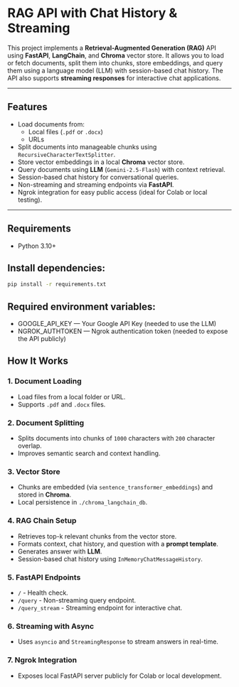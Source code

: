 # RAG API with Chat History & Streaming

This project implements a **Retrieval-Augmented Generation (RAG)** API using **FastAPI**, **LangChain**, and **Chroma** vector store. It allows you to load or fetch documents, split them into chunks, store embeddings, and query them using a language model (LLM) with session-based chat history. The API also supports **streaming responses** for interactive chat applications.

---

## Features

- Load documents from:
  - Local files (`.pdf` or `.docx`)  
  - URLs
- Split documents into manageable chunks using `RecursiveCharacterTextSplitter`.
- Store vector embeddings in a local **Chroma** vector store.
- Query documents using **LLM** (`Gemini-2.5-Flash`) with context retrieval.
- Session-based chat history for conversational queries.
- Non-streaming and streaming endpoints via **FastAPI**.
- Ngrok integration for easy public access (ideal for Colab or local testing).

---

## Requirements

- Python 3.10+

## Install dependencies:
```bash
pip install -r requirements.txt
```

## Required environment variables:

- GOOGLE_API_KEY — Your Google API Key (needed to use the LLM)
- NGROK_AUTHTOKEN — Ngrok authentication token (needed to expose the API publicly)

## How It Works

### 1. Document Loading
- Load files from a local folder or URL.
- Supports `.pdf` and `.docx` files.

### 2. Document Splitting
- Splits documents into chunks of `1000` characters with `200` character overlap.
- Improves semantic search and context handling.

### 3. Vector Store
- Chunks are embedded (via `sentence_transformer_embeddings`) and stored in **Chroma**.
- Local persistence in `./chroma_langchain_db`.

### 4. RAG Chain Setup
- Retrieves top-k relevant chunks from the vector store.
- Formats context, chat history, and question with a **prompt template**.
- Generates answer with **LLM**.
- Session-based chat history using `InMemoryChatMessageHistory`.

### 5. FastAPI Endpoints
- `/` - Health check.
- `/query` - Non-streaming query endpoint.
- `/query_stream` - Streaming endpoint for interactive chat.

### 6. Streaming with Async
- Uses `asyncio` and `StreamingResponse` to stream answers in real-time.

### 7. Ngrok Integration
- Exposes local FastAPI server publicly for Colab or local development.
